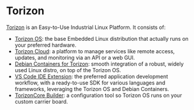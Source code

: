 # Torizon #

[Torizon](https://www.torizon.io/) is an Easy-to-Use Industrial Linux Platform. It consists of:

- [Torizon OS](https://www.torizon.io/torizon-os): the base Embedded Linux distribution that actually runs on your preferred hardware.
- [Torizon Cloud](https://app.torizon.io/): a platform to manage services like remote access, updates, and monitoring via an API or a web GUI.
- [Debian Containers for Torizon](https://www.torizon.io/torizon-os#extensive-software): smooth integration of a robust, widely used Linux distro, on top of the Torizon OS.
- [VS Code IDE Extension](https://www.torizon.io/torizon-os#highly-productive-modern): the preferred application development workflow, with a ready-to-use SDK for various languages and frameworks, leveraging the Torizon OS and Debian Containers.
- [TorizonCore Builder](https://developer.toradex.com/torizon/os-customization/): a configuration tool so Torizon OS runs on your custom carrier board.
